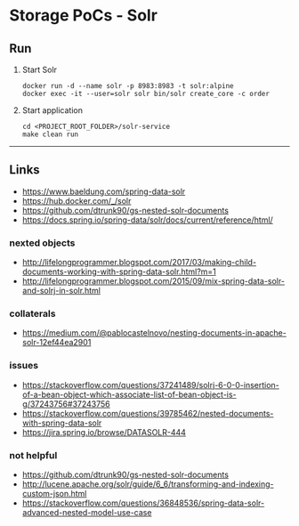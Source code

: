 
# Storage PoCs - Solr

## Run

1. Start Solr
	```
	docker run -d --name solr -p 8983:8983 -t solr:alpine
	docker exec -it --user=solr solr bin/solr create_core -c order
	```

2. Start application
	```
	cd <PROJECT_ROOT_FOLDER>/solr-service
	make clean run
	```

---

## Links

* https://www.baeldung.com/spring-data-solr
* https://hub.docker.com/_/solr
* https://github.com/dtrunk90/gs-nested-solr-documents
* https://docs.spring.io/spring-data/solr/docs/current/reference/html/

### nexted objects

* http://lifelongprogrammer.blogspot.com/2017/03/making-child-documents-working-with-spring-data-solr.html?m=1
* http://lifelongprogrammer.blogspot.com/2015/09/mix-spring-data-solr-and-solrj-in-solr.html

### collaterals

* https://medium.com/@pablocastelnovo/nesting-documents-in-apache-solr-12ef44ea2901

### issues

* https://stackoverflow.com/questions/37241489/solrj-6-0-0-insertion-of-a-bean-object-which-associate-list-of-bean-object-is-g/37243756#37243756
* https://stackoverflow.com/questions/39785462/nested-documents-with-spring-data-solr
* https://jira.spring.io/browse/DATASOLR-444

### not helpful

* https://github.com/dtrunk90/gs-nested-solr-documents
* http://lucene.apache.org/solr/guide/6_6/transforming-and-indexing-custom-json.html
* https://stackoverflow.com/questions/36848536/spring-data-solr-advanced-nested-model-use-case
